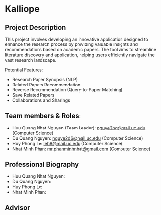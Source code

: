 # Kalliope

## Project Description
This project involves developing an innovative application designed to enhance the research process by providing valuable insights and recommendations based on academic papers. The tool aims to streamline literature discovery and application, helping users efficiently navigate the vast research landscape.

Potential Features:
- Research Paper Synopsis (NLP)
- Related Papers Recommendation
- Reverse Recommendation (Query-to-Paper Matching)
- Save Related Papers
- Collaborations and Sharings

## Team members & Roles:
- Huu Quang Nhat Nguyen (Team Leader): nguye2hq@mail.uc.edu (Computer Science)
- Du Quang Nguyen: nguye2d6@mail.uc.edu (Computer Science)
- Huy Phong Le: leh8@mail.uc.edu (Computer Science)
- Nhat Minh Phan: mr.phanminhnhat@gmail.com (Computer Science)

## Professional Biography
- Huu Quang Nhat Nguyen:
- Du Quang Nguyen: 
- Huy Phong Le:
- Nhat Minh Phan: 

## Advisor


